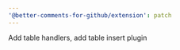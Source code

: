 ```yaml
---
'@better-comments-for-github/extension': patch
---
```


Add table handlers, add table insert plugin
